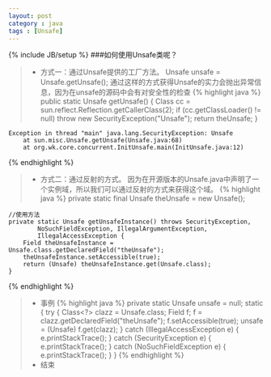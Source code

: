 ```yaml
---
layout: post
category : java
tags : [Unsafe]
---
```

{% include JB/setup %}
###如何使用Unsafe类呢？
>+ 方式一：通过Unsafe提供的工厂方法。
	Unsafe unsafe = Unsafe.getUnsafe(); 通过这样的方式获得Unsafe的实力会抛出异常信息，因为在unsafe的源码中会有对安全性的检查
{% highlight java %}
   public static Unsafe getUnsafe() {
        Class cc = sun.reflect.Reflection.getCallerClass(2);
        if (cc.getClassLoader() != null)
            throw new SecurityException("Unsafe");
        return theUnsafe;
    }
 
	Exception in thread "main" java.lang.SecurityException: Unsafe
	    at sun.misc.Unsafe.getUnsafe(Unsafe.java:68)
	    at org.wk.core.concurrent.InitUnsafe.main(InitUnsafe.java:12)
{% endhighlight %}
>+ 方式二：通过反射的方式。
	因为在开源版本的Unsafe.java中声明了一个实例域，所以我们可以通过反射的方式来获得这个域。
{% highlight java %}
   private static final Unsafe theUnsafe = new Unsafe();
 
	//使用方法
	private static Unsafe getUnsafeInstance() throws SecurityException,
            NoSuchFieldException, IllegalArgumentException,
            IllegalAccessException {
        Field theUnsafeInstance = Unsafe.class.getDeclaredField("theUnsafe");
        theUnsafeInstance.setAccessible(true);
        return (Unsafe) theUnsafeInstance.get(Unsafe.class);
    }
{% endhighlight %}
>+ 事例
{% highlight java %}
    private static Unsafe unsafe = null;
    static {
        try {
            Class<?> clazz = Unsafe.class;
            Field f;
            f = clazz.getDeclaredField("theUnsafe");
            f.setAccessible(true);
            unsafe = (Unsafe) f.get(clazz);
        } catch (IllegalAccessException e) {
            e.printStackTrace();
        } catch (SecurityException e) {
            e.printStackTrace();
        } catch (NoSuchFieldException e) {
            e.printStackTrace();
        }
    }
{% endhighlight %}
>+ 结束


<!--more-->

